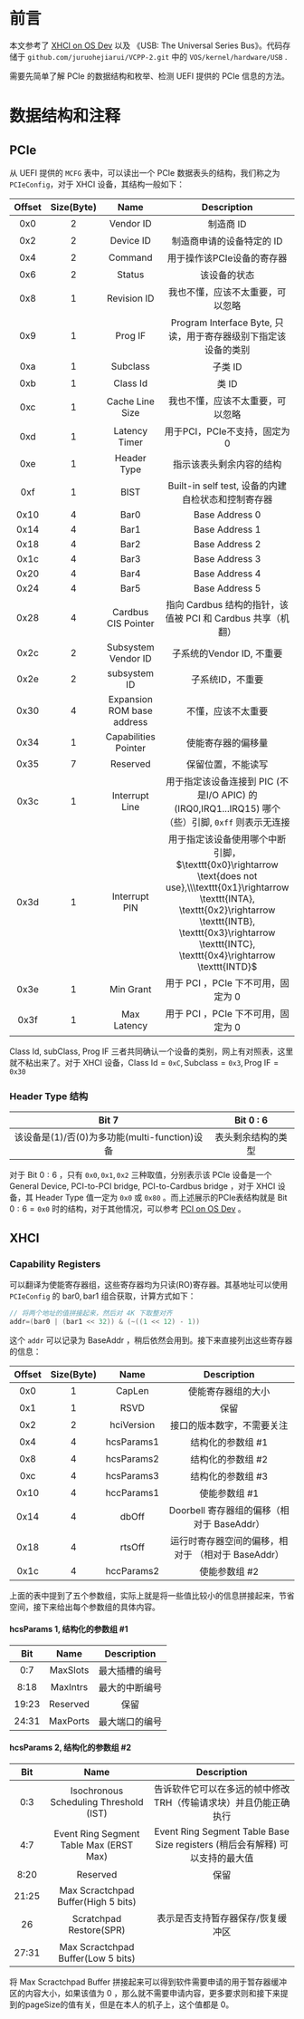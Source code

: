 # 前言
本文参考了 [XHCI on OS Dev](https://wiki.osdev.org/XHCI) 以及 《USB: The Universal Series Bus》。代码存储于 ``github.com/juruohejiarui/VCPP-2.git`` 中的 ``VOS/kernel/hardware/USB`` .

需要先简单了解 PCIe 的数据结构和枚举、检测 UEFI 提供的 PCIe 信息的方法。

# 数据结构和注释
## PCIe
从 UEFI 提供的 ``MCFG`` 表中，可以读出一个 PCIe 数据表头的结构，我们称之为 ``PCIeConfig``，对于 XHCI 设备，其结构一般如下：

| Offset | Size(Byte) | Name | Description |
| :----: | :--------: | :--------: | :-------: |
| 0x0       | $2$ | Vendor ID | 制造商 ID |
| 0x2       | $2$ | Device ID | 制造商申请的设备特定的 ID |
| 0x4       | $2$ | Command 	| 用于操作该PCIe设备的寄存器 |
| 0x6		| $2$ | Status		| 该设备的状态 |
| 0x8		| $1$ | Revision ID	| 我也不懂，应该不太重要，可以忽略 |
| 0x9		| $1$ | Prog IF 	| Program Interface Byte, 只读，用于寄存器级别下指定该设备的类别 |
| 0xa		| $1$ | Subclass 	| 子类 ID	|
| 0xb		| $1$ | Class Id	| 类 ID		|
| 0xc		| $1$ | Cache Line Size 	| 我也不懂，应该不太重要，可以忽略 |
| 0xd		| $1$ | Latency Timer		| 用于PCI，PCIe不支持，固定为 $0$ |
| 0xe		| $1$ | Header Type			| 指示该表头剩余内容的结构 |
| 0xf		| $1$ | BIST				| Built-in self test, 设备的内建自检状态和控制寄存器 |
| 0x10		| $4$ | Bar0				| Base Address 0 |
| 0x14		| $4$ | Bar1				| Base Address $1$ |
| 0x18		| $4$ | Bar2				| Base Address $2$ |
| 0x1c		| $4$ | Bar3				| Base Address 3 |
| 0x20		| $4$ | Bar4				| Base Address $4$ |
| 0x24		| $4$ | Bar5				| Base Address 5 |
| 0x28 		| $4$ | Cardbus CIS Pointer 	| 指向 Cardbus 结构的指针，该值被 PCI 和 Cardbus 共享（机翻） |
| 0x2c		| $2$ | Subsystem Vendor ID		| 子系统的Vendor ID, 不重要 |
| 0x2e		| $2$ | subsystem ID			| 子系统ID，不重要 |
| 0x30		| $4$ | Expansion ROM base address	| 不懂，应该不太重要 |
| 0x34		| $1$ | Capabilities Pointer		| 使能寄存器的偏移量 |
| 0x35		| $7$ | Reserved					| 保留位置，不能读写 |
| 0x3c		| $1$ | Interrupt Line				| 用于指定该设备连接到 PIC (不是I/O APIC) 的 (IRQ0,IRQ1...IRQ15) 哪个（些）引脚, $\texttt{0xff}$ 则表示无连接 |
| 0x3d		| $1$ | Interrupt PIN				| 用于指定该设备使用哪个中断引脚，$\texttt{0x0}\rightarrow \text{does not use},\\\texttt{0x1}\rightarrow \texttt{INTA}, \texttt{0x2}\rightarrow \texttt{INTB}, \texttt{0x3}\rightarrow \texttt{INTC}, \texttt{0x4}\rightarrow \texttt{INTD}$
| 0x3e		| $1$ | Min Grant					| 用于 PCI ，PCIe 下不可用，固定为 $0$ |
| 0x3f		| $1$ | Max Latency					| 用于 PCI ，PCIe 下不可用，固定为 $0$ |


$\text{Class Id, subClass, Prog IF}$ 三者共同确认一个设备的类别，网上有对照表，这里就不粘出来了。对于 XHCI 设备，$\text{Class Id}=\texttt{0xC}, \text{Subclass}=\texttt{0x3}, \text{Prog IF}=\texttt{0x30}$

### Header Type 结构

| Bit 7 | Bit 0 : 6 |
| :---: | :-------: |
| 该设备是(1)/否(0)为多功能(multi-function)设备 | 表头剩余结构的类型 |

对于 Bit $0:6$ ，只有 $\texttt{0x0},\texttt{0x1},\texttt{0x2}$ 三种取值，分别表示该 PCIe 设备是一个 General Device, PCI-to-PCI bridge, PCI-to-Cardbus bridge ，对于 XHCI 设备，其 $\text{Header Type}$ 值一定为 $\texttt{0x0}$ 或 $\texttt{0x80}$ 。而上述展示的PCIe表结构就是 Bit $0:6=\texttt{0x0}$ 时的结构，对于其他情况，可以参考 [PCI on OS Dev](https://wiki.osdev.org/PCI) 。

## XHCI

### Capability Registers
可以翻译为使能寄存器组，这些寄存器均为只读(RO)寄存器。其基地址可以使用 ``PCIeConfig`` 的 $\text{bar0}, \text{bar1}$ 组合获取，计算方式如下：

```c
// 将两个地址的值拼接起来，然后对 4K 下取整对齐
addr=(bar0 | (bar1 << 32)) & (~((1 << 12) - 1))
```

这个 ``addr`` 可以记录为 $\text{BaseAddr}$ ，稍后依然会用到。接下来直接列出这些寄存器的信息：

| Offset | Size(Byte) | Name | Description |
| :----: | :--------: | :--------: | :-------: |
| 0x0	| 1	| CapLen	| 使能寄存器组的大小 |
| 0x1	| 1	| RSVD		| 保留	|
| 0x2	| 2	| hciVersion	| 接口的版本数字，不需要关注 |
| 0x4	| 4 | hcsParams1		| 结构化的参数组 #1 |
| 0x8	| 4 | hcsParams2		| 结构化的参数组 #2 |
| 0xc	| 4 | hcsParams3		| 结构化的参数组 #3	|
| 0x10	| 4	| hccParams1		| 使能参数组 #1 |
| 0x14	| 4 | dbOff		| Doorbell 寄存器组的偏移（相对于 $\text{BaseAddr}$）|
| 0x18	| 4	| rtsOff	| 运行时寄存器空间的偏移，相对于 （相对于 $\text{BaseAddr}$）|
| 0x1c	| 4 | hccParams2		| 使能参数组 #2 |

上面的表中提到了五个参数组，实际上就是将一些值比较小的信息拼接起来，节省空间，接下来给出每个参数组的具体内容。

#### hcsParams 1, 结构化的参数组 #1

| Bit | Name | Description |
| :----: | :--------: | :--------: |
| 0:7	| MaxSlots	| 最大插槽的编号 |
| 8:18	| MaxIntrs	| 最大的中断编号 |
| 19:23 | Reserved	| 保留 |
| 24:31 | MaxPorts	| 最大端口的编号 |

#### hcsParams 2, 结构化的参数组 #2

| Bit | Name | Description |
| :----: | :--------: | :--------: |
| 0:3	| Isochronous Scheduling Threshold (IST)	| 告诉软件它可以在多远的帧中修改 TRH（传输请求块）并且仍能正确执行 |
| 4:7	| Event Ring Segment Table Max (ERST Max)	| Event Ring Segment Table Base Size registers (稍后会有解释) 可以支持的最大值 |
| 8:20	| Reserved	| 保留
| 21:25	| Max Scractchpad Buffer(High 5 bits)  		| 
| 26	| Scratchpad Restore(SPR)	| 表示是否支持暂存器保存/恢复缓冲区 |
| 27:31	| Max Scractchpad Buffer(Low 5 bits)		|

将 Max Scractchpad Buffer 拼接起来可以得到软件需要申请的用于暂存器缓冲区的内容大小，如果该值为 $0$ ，那么就不需要申请内容，更多要求则和接下来提到的pageSize的值有关，但是在本人的机子上，这个值都是 $0$。